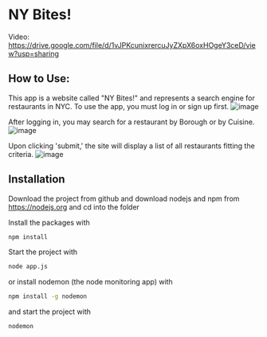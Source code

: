 # NY Bites!

Video: https://drive.google.com/file/d/1vJPKcunixrercuJyZXpX6oxHOgeY3ceD/view?usp=sharing


## How to Use:

This app is a website called "NY Bites!" and represents a search engine for restaurants in NYC.
To use the app, you must log in or sign up first.
![image](https://user-images.githubusercontent.com/55816618/165867837-4f34a57f-bc97-4a35-aa9f-c306e5bbd645.png)

After logging in, you may search for a restaurant by Borough or by Cuisine.
![image](https://user-images.githubusercontent.com/55816618/165867701-87afe532-ba2b-446e-92a0-4cb138d74013.png)

Upon clicking 'submit,' the site will display a list of all restaurants fitting the criteria.
![image](https://user-images.githubusercontent.com/55816618/165867947-07d1df79-3feb-41cf-aea5-b3b37cb7c442.png)


## Installation
Download the project from github and download nodejs and npm from https://nodejs.org
and cd into the folder

Install the packages with
``` bash
npm install
```
Start the project with
``` bash
node app.js
```
or install nodemon (the node monitoring app) with
``` bash
npm install -g nodemon
```
and start the project with
``` bash
nodemon
```

